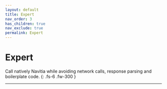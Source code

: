 ```yaml
---
layout: default
title: Expert
nav_order: 3
has_children: true
nav_exclude: true
permalink: Expert
---
```


# Expert

Call natively Navitia while avoiding network calls, response parsing and boilerplate code.
{: .fs-6 .fw-300 }

---
